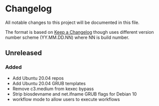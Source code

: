# Changelog
All notable changes to this project will be documented in this file.

The format is based on [Keep a Changelog](http://keepachangelog.com/en/1.0.0/) though uses different version number scheme (YY.MM.DD.NN) where NN is build number.

## Unreleased

### Added
- Add Ubuntu 20.04 repos
- Add Ubuntu 20.04 GRUB templates
- Remove c3.medium from kexec bypass
- Strip biosdevname and net.ifname GRUB flags for Debian 10
- workflow mode to allow users to execute workflows
